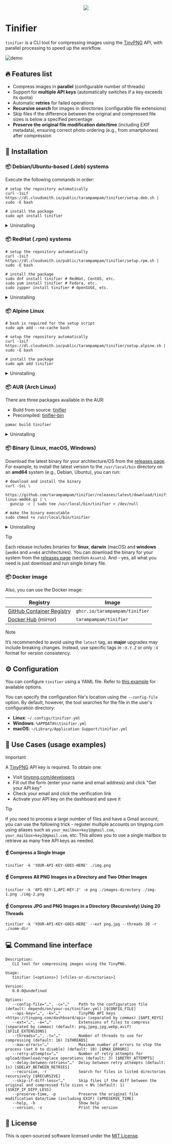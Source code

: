 <p align="center">
  <a href="https://github.com/tarampampam/tinifier#readme">
    <picture>
      <source media="(prefers-color-scheme: dark)" srcset="https://socialify.git.ci/tarampampam/tinifier/image?description=1&font=Raleway&forks=1&issues=1&logo=https%3A%2F%2Ftinypng.com%2Fimages%2Fapng%2Fpanda-waving.png&owner=1&pulls=1&pattern=Solid&stargazers=1&theme=Dark">
      <img align="center" src="https://socialify.git.ci/tarampampam/tinifier/image?description=1&font=Raleway&forks=1&issues=1&logo=https%3A%2F%2Ftinypng.com%2Fimages%2Fapng%2Fpanda-waving.png&owner=1&pulls=1&pattern=Solid&stargazers=1&theme=Light">
    </picture>
  </a>
</p>

# Tinifier

`tinifier` is a CLI tool for compressing images using the [TinyPNG](https://tinypng.com) API, with parallel
processing to speed up the workflow.

![demo](art/demo.gif)

## 🔥 Features list

- Compress images in **parallel** (configurable number of threads)
- Support for **multiple API keys** (automatically switches if a key exceeds its quota)
- Automatic **retries** for failed operations
- **Recursive search** for images in directories (configurable file extensions)
- Skip files if the difference between the original and compressed file sizes is below a specified percentage
- **Preserve the original file modification date/time** (including EXIF metadata), ensuring correct photo
  ordering (e.g., from smartphones) after compression

## 🧩 Installation

### 📦 Debian/Ubuntu-based (.deb) systems

Execute the following commands in order:

```shell
# setup the repository automatically
curl -1sLf https://dl.cloudsmith.io/public/tarampampam/tinifier/setup.deb.sh | sudo -E bash

# install the package
sudo apt install tinifier
```

<details>
  <summary>Uninstalling</summary>

```shell
sudo apt remove tinifier
rm /etc/apt/sources.list.d/tarampampam-tinifier.list
```

</details>

### 📦 RedHat (.rpm) systems

```shell
# setup the repository automatically
curl -1sLf https://dl.cloudsmith.io/public/tarampampam/tinifier/setup.rpm.sh | sudo -E bash

# install the package
sudo dnf install tinifier # RedHat, CentOS, etc.
sudo yum install tinifier # Fedora, etc.
sudo zypper install tinifier # OpenSUSE, etc.
```

<details>
  <summary>Uninstalling</summary>

```shell
# RedHat, CentOS, Fedora, etc.
sudo dnf remove tinifier
rm /etc/yum.repos.d/tarampampam-tinifier.repo
rm /etc/yum.repos.d/tarampampam-tinifier-source.repo

# OpenSUSE, etc.
sudo zypper remove tinifier
zypper rr tarampampam-tinifier
zypper rr tarampampam-tinifier-source
```

</details>

### 📦 Alpine Linux

```shell
# bash is required for the setup script
sudo apk add --no-cache bash

# setup the repository automatically
curl -1sLf https://dl.cloudsmith.io/public/tarampampam/tinifier/setup.alpine.sh | sudo -E bash

# install the package
sudo apk add tinifier
```

<details>
  <summary>Uninstalling</summary>

```shell
sudo apk del tinifier
$EDITOR /etc/apk/repositories # remove the line with the repository
```

</details>

### 📦 AUR (Arch Linux)

There are three packages available in the AUR:

- Build from source: [tinifier](https://aur.archlinux.org/packages/tinifier)
- Precompiled: [tinifier-bin](https://aur.archlinux.org/packages/tinifier-bin)

```shell
pamac build tinifier
```

<details>
  <summary>Uninstalling</summary>

```shell
pacman -Rs tinifier
```

</details>

### 📦 Binary (Linux, macOS, Windows)

Download the latest binary for your architecture/OS from the [releases page][link_releases]. For example, to install
the latest version to the `/usr/local/bin` directory on an **amd64** system (e.g., Debian, Ubuntu), you can run:

```shell
# download and install the binary
curl -SsL \
  https://github.com/tarampampam/tinifier/releases/latest/download/tinifier-linux-amd64.gz | \
  gunzip -c | sudo tee /usr/local/bin/tinifier > /dev/null

# make the binary executable
sudo chmod +x /usr/local/bin/tinifier
```

<details>
  <summary>Uninstalling</summary>

```shell
sudo rm /usr/local/bin/tinifier
```

</details>

> [!TIP]
> Each release includes binaries for **linux**, **darwin** (macOS) and **windows** (`amd64` and `arm64` architectures).
> You can download the binary for your system from the [releases page][link_releases] (section `Assets`). And - yes,
> all what you need is just download and run single binary file.

[link_releases]:https://github.com/tarampampam/tinifier/releases

### 📦 Docker image

Also, you can use the Docker image:

| Registry                               | Image                          |
|----------------------------------------|--------------------------------|
| [GitHub Container Registry][link_ghcr] | `ghcr.io/tarampampam/tinifier` |
| [Docker Hub][link_docker_hub] (mirror) | `tarampampam/tinifier`         |

> [!NOTE]
> It’s recommended to avoid using the `latest` tag, as **major** upgrades may include breaking changes.
> Instead, use specific tags in `:X.Y.Z` or only `:X` format for version consistency.

[link_ghcr]:https://github.com/tarampampam/tinifier/pkgs/container/tinifier
[link_docker_hub]:https://hub.docker.com/r/tarampampam/tinifier/

## ⚙ Configuration

You can configure `tinifier` using a YAML file. Refer to [this example](tinifier.example.yml) for
available options.

You can specify the configuration file's location using the `--config-file` option. By default, however, the
tool searches for the file in the user's configuration directory:

- **Linux**: `~/.configs/tinifier.yml`
- **Windows**: `%APPDATA%\tinifier.yml`
- **macOS**: `~/Library/Application Support/tinifier.yml`

## 🚀 Use Cases (usage examples)

> [!IMPORTANT]
> A [TinyPNG](https://tinypng.com) API key is required. To obtain one:
> - Visit [tinypng.com/developers](https://tinypng.com/developers)
> - Fill out the form (enter your name and email address) and click "Get your API key"
> - Check your email and click the verification link
> - Activate your API key on the dashboard and save it

> [!TIP]
> If you need to process a large number of files and have a Gmail account, you can use the following
> trick - register multiple accounts on tinypng.com using aliases such as `your_mailbox+key1@gmail.com`,
> `your_mailbox+key2@gmail.com`, etc. This allows you to use a single mailbox to retrieve as many free API
> keys as needed.

#### ☝ Compress a Single Image

```shell
tinifier -k 'YOUR-API-KEY-GOES-HERE' ./img.png
```

#### ☝ Compress All PNG Images in a Directory and Two Other Images

```shell
tinifier -k 'API-KEY-1,API-KEY-2' -e png ./images-directory ./img-1.png ./img-2.png
```

#### ☝ Compress JPG and PNG Images in a Directory (Recursively) Using 20 Threads

```shell
tinifier -k 'YOUR-API-KEY-GOES-HERE' --ext png,jpg --threads 20 -r ./some-dir
```

<!--GENERATED:APP_README-->
## 💻 Command line interface

```
Description:
   CLI tool for compressing images using the TinyPNG.

Usage:
   tinifier [<options>] [<files-or-directories>]

Version:
   0.0.0@undefined

Options:
   --config-file="…", -c="…"    Path to the configuration file (default: depends/on/your-os/tinifier.yml) [$CONFIG_FILE]
   --api-key="…", -k="…"        TinyPNG API keys <https://tinypng.com/dashboard/api> (separated by commas) [$API_KEYS]
   --ext="…", -e="…"            Extensions of files to compress (separated by commas) (default: png,jpeg,jpg,webp,avif) [$FILE_EXTENSIONS]
   --threads="…", -t="…"        Number of threads to use for compressing (default: 16) [$THREADS]
   --max-errors="…"             Maximum number of errors to stop the process (set 0 to disable) (default: 10) [$MAX_ERRORS]
   --retry-attempts="…"         Number of retry attempts for upload/download/replace operations (default: 3) [$RETRY_ATTEMPTS]
   --delay-between-retries="…"  Delay between retry attempts (default: 1s) [$DELAY_BETWEEN_RETRIES]
   --recursive, -r              Search for files in listed directories recursively [$RECURSIVE]
   --skip-if-diff-less="…"      Skip files if the diff between the original and compressed file sizes < N% (default: 1) [$SKIP_IF_DIFF_LESS]
   --preserve-time, -p          Preserve the original file modification date/time (including EXIF) [$PRESERVE_TIME]
   --help, -h                   Show help
   --version, -v                Print the version
```
<!--/GENERATED:APP_README-->

## 📜 License

This is open-sourced software licensed under the [MIT License][link_license].

[link_license]:https://github.com/tarampampam/tinifier/blob/master/LICENSE
